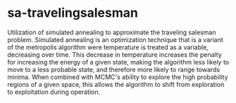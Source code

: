 # sa-travelingsalesman
Utilization of simulated annealing to approximate the traveling salesman problem. Simulated annealing is an optimization technique that is a variant of the metropolis algorithm were temperature is treated as a variable, decreasing over time. This decrease in temperature increases the penalty for increasing the energy of a given state, making the algorithm less likely to move to a less probable state, and therefore more likely to range towards minima. When combined with MCMC's ability to explore the high probability regions of a given space, this allows the algorithm to shift from exploration to exploitation during operation.
